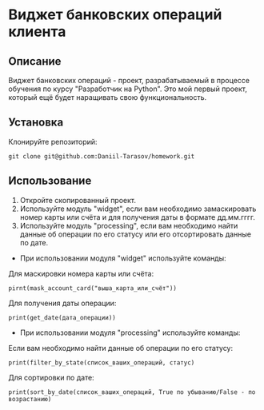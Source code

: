 # Виджет банковских операций клиента

## Описание

Виджет банковских операций - проект, разрабатываемый в процессе обучения по курсу "Разработчик на Python".
Это мой первый проект, который ещё будет наращивать свою функциональность.

## Установка

Клонируйте репозиторий:

```
git clone git@github.com:Daniil-Tarasov/homework.git
```

## Использование

1. Откройте скопированный проект.
2. Используйте модуль "widget", если вам необходимо замаскировать номер карты или счёта и для получения даты в формате дд.мм.гггг.
3. Используйте модуль "processing", если вам необходимо найти данные об операции по его статусу или его отсортировать данные по дате.

- При использовании модуля "widget" используйте команды:

Для маскировки номера карты или счёта:

```
pirnt(mask_account_card("выша_карта_или_счёт"))
```
Для получения даты операции:

```
print(get_date(дата_операции))
```
- При использовании модуля "processing" используйте команды:

Если вам необходимо найти данные об операции по его статусу:

```
print(filter_by_state(список_ваших_операций, статус)
```
Для сортировки по дате:
```
print(sort_by_date(список_ваших_операций, True по убыванию/False - по возрастанию)
```